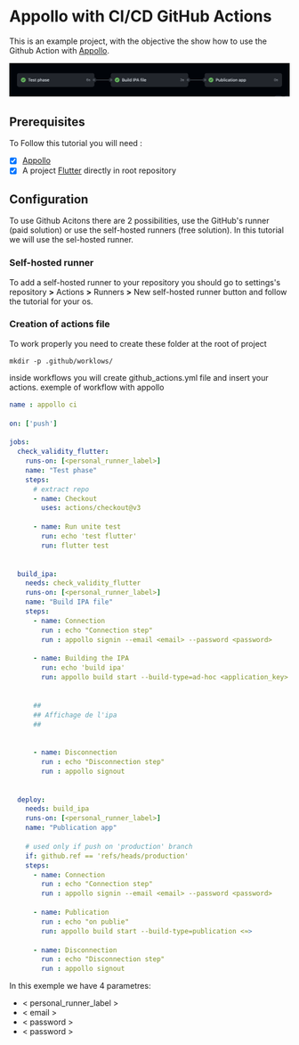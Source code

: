 <h1>Appollo with CI/CD GitHub Actions</h1>

This is an example project, with the objective the show how to use the Github Action with [Appollo](https://github.com/Appollo-CLI/Appollo "The easy way to setup, build & release flutter apps for iOS on Linux, Windows and MacOS").

![workflow](/.images/workflow.jpg "workflow")

<h2>Prerequisites</h2>

To Follow this tutorial you will need :
- [X] [Appollo](https://github.com/Appollo-CLI/Appollo)
- [x] A project [Flutter](https://docs.flutter.dev/get-started/install) directly in root repository

<h2>Configuration</h2>

To use Github Acitons there are 2 possibilities, use the GitHub's runner (paid solution) or use the self-hosted runners (free solution).
In this tutorial we will use the sel-hosted runner.


<h3>Self-hosted runner</h3>

To add a self-hosted runner to your repository you should go to settings's repository **>** Actions **>**  Runners  **>** New self-hosted runner button and follow the tutorial for your os. 

<h3>Creation of actions file</h3>

To work properly you need to create these folder at the root of project 

```
mkdir -p .github/worklows/
```

inside workflows you will create github_actions.yml file and insert your actions. 
exemple of workflow with appollo

```YAML
name : appollo ci

on: ['push']

jobs:
  check_validity_flutter:
    runs-on: [<personal_runner_label>]
    name: "Test phase" 
    steps:
      # extract repo
      - name: Checkout
        uses: actions/checkout@v3

      - name: Run unite test
        run: echo 'test flutter'
        run: flutter test


  build_ipa:
    needs: check_validity_flutter
    runs-on: [<personal_runner_label>]
    name: "Build IPA file" 
    steps:
      - name: Connection
        run : echo "Connection step"
        run : appollo signin --email <email> --password <password>

      - name: Building the IPA
        run: echo 'build ipa'
        run: appollo build start --build-type=ad-hoc <application_key>


      ##
      ## Affichage de l'ipa
      ##


      - name: Disconnection
        run : echo "Disconnection step"
        run : appollo signout


  deploy:
    needs: build_ipa
    runs-on: [<personal_runner_label>]
    name: "Publication app" 
    
    # used only if push on 'production' branch
    if: github.ref == 'refs/heads/production'
    steps:
      - name: Connection
        run : echo "Connection step"
        run : appollo signin --email <email> --password <password>

      - name: Publication
        run : echo "on publie"
        run: appollo build start --build-type=publication <≈>
      
      - name: Disconnection
        run : echo "Disconnection step"
        run : appollo signout
```

In this exemple we have 4 parametres:
- < personal_runner_label >
- < email >
- < password >
- < password >